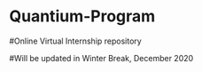 # Quantium-Program

#Online Virtual Internship repository



#Will be updated in Winter Break, December 2020 
